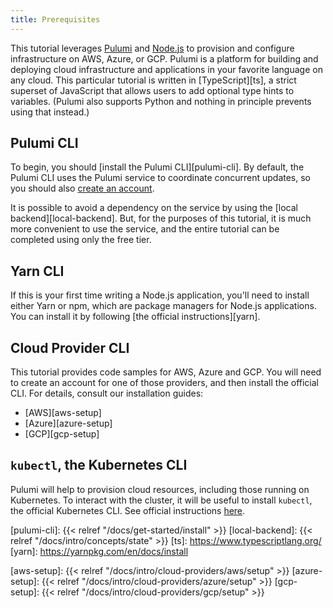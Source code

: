 ```yaml
---
title: Prerequisites
---
```


This tutorial leverages [Pulumi][pulumi] and [Node.js][nodejs] to provision and configure
infrastructure on AWS, Azure, or GCP. Pulumi is a platform for building and deploying cloud
infrastructure and applications in your favorite language on any cloud. This particular tutorial is
written in [TypeScript][ts], a strict superset of JavaScript that allows users to add optional type
hints to variables. (Pulumi also supports Python and nothing in principle prevents using that
instead.)

## Pulumi CLI

To begin, you should [install the Pulumi CLI][pulumi-cli]. By default, the Pulumi CLI uses the
Pulumi service to coordinate concurrent updates, so you should also [create an account][pulumi].

It is possible to avoid a dependency on the service by using the [local backend][local-backend].
But, for the purposes of this tutorial, it is much more convenient to use the service, and the
entire tutorial can be completed using only the free tier.

## Yarn CLI

If this is your first time writing a Node.js application, you'll need to install either Yarn or npm,
which are package managers for Node.js applications. You can install it by following [the official
instructions][yarn].

## Cloud Provider CLI

This tutorial provides code samples for AWS, Azure and GCP. You will need to create an account for
one of those providers, and then install the official CLI. For details, consult our installation
guides:

* [AWS][aws-setup]
* [Azure][azure-setup]
* [GCP][gcp-setup]

## `kubectl`, the Kubernetes CLI

Pulumi will help to provision cloud resources, including those running on Kubernetes. To interact
with the cluster, it will be useful to install `kubectl`, the official Kubernetes CLI. See official
instructions [here][kubectl].


[pulumi]: https://www.pulumi.com/
[nodejs]: https://nodejs.org/en/
[pulumi-cli]: {{< relref "/docs/get-started/install" >}}
[local-backend]: {{< relref "/docs/intro/concepts/state" >}}
[ts]: https://www.typescriptlang.org/
[yarn]: https://yarnpkg.com/en/docs/install

[aws-setup]: {{< relref "/docs/intro/cloud-providers/aws/setup" >}}
[azure-setup]: {{< relref "/docs/intro/cloud-providers/azure/setup" >}}
[gcp-setup]: {{< relref "/docs/intro/cloud-providers/gcp/setup" >}}

[kubectl]: https://kubernetes.io/docs/tasks/tools/install-kubectl/
